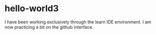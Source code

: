 # hello-world3
I have been working exclusively through the learn IDE environment.
I am now practicing a bit on the github interface.
